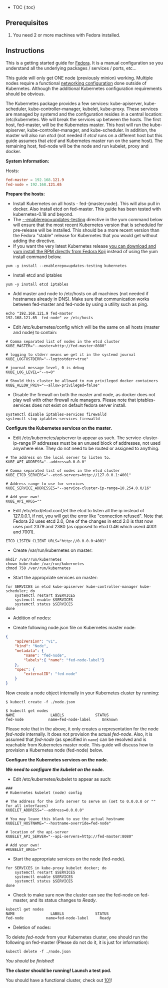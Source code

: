 ---
---

* TOC
{:toc}

## Prerequisites

1. You need 2 or more machines with Fedora installed.

## Instructions

This is a getting started guide for [Fedora](http://fedoraproject.org).  It is a manual configuration so you understand all the underlying packages / services / ports, etc...

This guide will only get ONE node (previously minion) working.  Multiple nodes require a functional [networking configuration](/docs/admin/networking)
done outside of Kubernetes.  Although the additional Kubernetes configuration requirements should be obvious.

The Kubernetes package provides a few services: kube-apiserver, kube-scheduler, kube-controller-manager, kubelet, kube-proxy.  These
services are managed by systemd and the configuration resides in a central location: /etc/kubernetes.  We will break the services up
between the hosts.  The first host, fed-master, will be the Kubernetes master.  This host will run the kube-apiserver, kube-controller-manager,
and kube-scheduler.  In addition, the master will also run _etcd_ (not needed if _etcd_ runs on a different host but this guide assumes
that _etcd_ and Kubernetes master run on the same host).  The remaining host, fed-node will be the node and run kubelet, proxy and docker.

**System Information:**

Hosts:

```conf
fed-master = 192.168.121.9
fed-node = 192.168.121.65
```

**Prepare the hosts:**

* Install Kubernetes on all hosts - fed-{master,node}.  This will also pull in docker. Also install etcd on fed-master. 
  This guide has been tested with kubernetes-0.18 and beyond.
* The [--enablerepo=updates-testing](https://fedoraproject.org/wiki/QA:Updates_Testing) directive in the yum 
  command below will ensure that the most recent Kubernetes version that is scheduled for pre-release will
  be installed. This should be a more recent version than the Fedora "stable" release for Kubernetes that you
  would get without adding the directive.
* If you want the very latest Kubernetes release [you can download and yum install the RPM directly from
  Fedora Koji](http://koji.fedoraproject.org/koji/packageinfo?packageID=19202) instead of using the yum
  install command below.

```shell
yum -y install --enablerepo=updates-testing kubernetes
```

* Install etcd and iptables

```shell
yum -y install etcd iptables
```

* Add master and node to /etc/hosts on all machines (not needed if hostnames already in DNS). Make sure that communication works between fed-master and fed-node by using a utility such as ping.

```shell
echo "192.168.121.9	fed-master
192.168.121.65	fed-node" >> /etc/hosts
```

* Edit /etc/kubernetes/config which will be the same on all hosts (master and node) to contain:

```shell
# Comma separated list of nodes in the etcd cluster
KUBE_MASTER="--master=http://fed-master:8080"

# logging to stderr means we get it in the systemd journal
KUBE_LOGTOSTDERR="--logtostderr=true"

# journal message level, 0 is debug
KUBE_LOG_LEVEL="--v=0"

# Should this cluster be allowed to run privileged docker containers
KUBE_ALLOW_PRIV="--allow-privileged=false"
```

* Disable the firewall on both the master and node, as docker does not play well with other firewall rule managers.  Please note that iptables-services does not exist on default fedora server install.

```shell
systemctl disable iptables-services firewalld
systemctl stop iptables-services firewalld
```

**Configure the Kubernetes services on the master.**

* Edit /etc/kubernetes/apiserver to appear as such.  The service-cluster-ip-range IP addresses must be an unused block of addresses, not used anywhere else. 
They do not need to be routed or assigned to anything.

```shell
# The address on the local server to listen to.
KUBE_API_ADDRESS="--address=0.0.0.0"

# Comma separated list of nodes in the etcd cluster
KUBE_ETCD_SERVERS="--etcd-servers=http://127.0.0.1:4001"

# Address range to use for services
KUBE_SERVICE_ADDRESSES="--service-cluster-ip-range=10.254.0.0/16"

# Add your own!
KUBE_API_ARGS=""
```

* Edit /etc/etcd/etcd.conf,let the etcd to listen all the ip instead of 127.0.0.1, if not, you will get the error like "connection refused". Note that Fedora 22 uses etcd 2.0, One of the changes in etcd 2.0 is that now uses port 2379 and 2380 (as opposed to etcd 0.46 which userd 4001 and 7001).

```shell
ETCD_LISTEN_CLIENT_URLS="http://0.0.0.0:4001"
```

* Create /var/run/kubernetes on master:

```shell
mkdir /var/run/kubernetes
chown kube:kube /var/run/kubernetes
chmod 750 /var/run/kubernetes
```

* Start the appropriate services on master:

```shell
for SERVICES in etcd kube-apiserver kube-controller-manager kube-scheduler; do
	systemctl restart $SERVICES
	systemctl enable $SERVICES
	systemctl status $SERVICES
done
```

* Addition of nodes:

* Create following node.json file on Kubernetes master node:

```json
{
    "apiVersion": "v1",
    "kind": "Node",
    "metadata": {
        "name": "fed-node",
        "labels":{ "name": "fed-node-label"}
    },
    "spec": {
        "externalID": "fed-node"
    }
}
```

Now create a node object internally in your Kubernetes cluster by running:

```shell
$ kubectl create -f ./node.json

$ kubectl get nodes
NAME                LABELS              STATUS
fed-node           name=fed-node-label     Unknown
```

Please note that in the above, it only creates a representation for the node
_fed-node_ internally. It does not provision the actual _fed-node_. Also, it
is assumed that _fed-node_ (as specified in `name`) can be resolved and is
reachable from Kubernetes master node. This guide will discuss how to provision
a Kubernetes node (fed-node) below.

**Configure the Kubernetes services on the node.**

***We need to configure the kubelet on the node.***

* Edit /etc/kubernetes/kubelet to appear as such:

```shell
###
# Kubernetes kubelet (node) config

# The address for the info server to serve on (set to 0.0.0.0 or "" for all interfaces)
KUBELET_ADDRESS="--address=0.0.0.0"

# You may leave this blank to use the actual hostname
KUBELET_HOSTNAME="--hostname-override=fed-node"

# location of the api-server
KUBELET_API_SERVER="--api-servers=http://fed-master:8080"

# Add your own!
#KUBELET_ARGS=""
```

* Start the appropriate services on the node (fed-node).

```shell
for SERVICES in kube-proxy kubelet docker; do 
    systemctl restart $SERVICES
    systemctl enable $SERVICES
    systemctl status $SERVICES 
done
```

* Check to make sure now the cluster can see the fed-node on fed-master, and its status changes to _Ready_.

```shell
kubectl get nodes
NAME                LABELS              STATUS
fed-node          name=fed-node-label     Ready
```

* Deletion of nodes:

To delete _fed-node_ from your Kubernetes cluster, one should run the following on fed-master (Please do not do it, it is just for information):

```shell
kubectl delete -f ./node.json
```

*You should be finished!*

**The cluster should be running! Launch a test pod.**

You should have a functional cluster, check out [101](/docs/user-guide/walkthrough/)!
